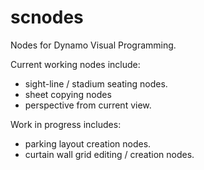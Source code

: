 # scnodes
Nodes for Dynamo Visual Programming.

Current working nodes include:
 - sight-line / stadium seating nodes.
 - sheet copying nodes
 - perspective from current view.
 
 Work in progress includes:
 - parking layout creation nodes.
 - curtain wall grid editing / creation nodes.